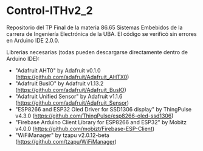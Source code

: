 # Control-ITHv2_2

Repositorio del TP Final de la materia 86.65 Sistemas Embebidos de la carrera de Ingeniería Electrónica de la UBA.
El código se verificó sin errores en Arduino IDE 2.0.0.

Librerias necesarias (todas pueden descargarse directamente dentro de Arduino IDE):

- "Adafruit AHT0" by Adafruit v0.1.0 (https://github.com/adafruit/Adafruit_AHTX0)
- "Adafruit BusIO" by Adafruit v1.13.2 (https://github.com/adafruit/Adafruit_BusIO)
- "Adafruit Unified Sensor" by Adafruit v1.1.6 (https://github.com/adafruit/Adafruit_Sensor)
- "ESP8266 and ESP32 Oled Driver for SSD1306 display" by ThingPulse v4.3.0 (https://github.com/ThingPulse/esp8266-oled-ssd1306)
- "Firebase Arduino Client Library for ESP8266 and ESP32" by Mobitz v4.0.0 (https://github.com/mobizt/Firebase-ESP-Client)
- "WiFiManager" by tzapu v2.0.12-beta (https://github.com/tzapu/WiFiManager)
